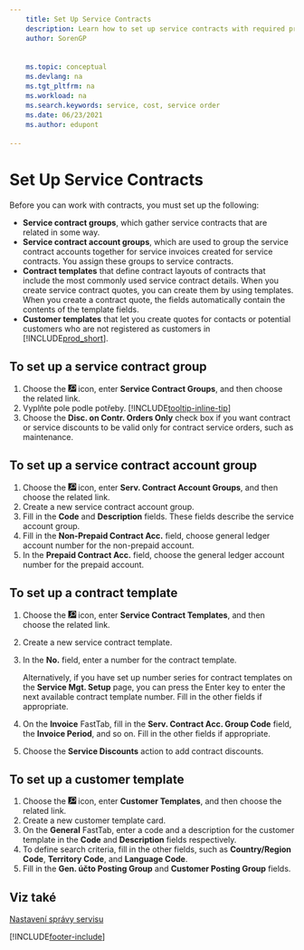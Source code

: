 ```yaml
---
    title: Set Up Service Contracts
    description: Learn how to set up service contracts with required prerequisites including service contract groups, contract templates and customer templates.
    author: SorenGP


    ms.topic: conceptual
    ms.devlang: na
    ms.tgt_pltfrm: na
    ms.workload: na
    ms.search.keywords: service, cost, service order
    ms.date: 06/23/2021
    ms.author: edupont

---
```


# Set Up Service Contracts
Before you can work with contracts, you must set up the following:

* **Service contract groups**, which gather service contracts that are related in some way.
* **Service contract account groups**, which are used to group the service contract accounts together for service invoices created for service contracts. You assign these groups to service contracts.
* **Contract templates** that define contract layouts of contracts that include the most commonly used service contract details. When you create service contract quotes, you can create them by using templates. When you create a contract quote, the fields automatically contain the contents of the template fields.
* **Customer templates** that let you create quotes for contacts or potential customers who are not registered as customers in [!INCLUDE[prod_short](includes/prod_short.md)].

## To set up a service contract group
1. Choose the ![Lightbulb that opens the Tell Me feature.](media/ui-search/search_small.png "Tell me what you want to do") icon, enter **Service Contract Groups**, and then choose the related link.
2. Vyplňte pole podle potřeby. [!INCLUDE[tooltip-inline-tip](includes/tooltip-inline-tip_md.md)]
3. Choose the **Disc. on Contr. Orders Only** check box if you want contract or service discounts to be valid only for contract service orders, such as maintenance.

## To set up a service contract account group
1. Choose the ![Lightbulb that opens the Tell Me feature.](media/ui-search/search_small.png "Tell me what you want to do") icon, enter **Serv. Contract Account Groups**, and then choose the related link.
2. Create a new service contract account group.
3. Fill in the **Code** and **Description** fields. These fields describe the service account group.
4. Fill in the **Non-Prepaid Contract Acc.** field, choose general ledger account number for the non-prepaid account.
5. In the **Prepaid Contract Acc.** field, choose the general ledger account number for the prepaid account.

## To set up a contract template
1. Choose the ![Lightbulb that opens the Tell Me feature.](media/ui-search/search_small.png "Tell me what you want to do") icon, enter **Service Contract Templates**, and then choose the related link.
2. Create a new service contract template.
3. In the **No.** field, enter a number for the contract template.

   Alternatively, if you have set up number series for contract templates on the **Service Mgt. Setup** page, you can press the Enter key to enter the next available contract template number. Fill in the other fields if appropriate.

4. On the **Invoice** FastTab, fill in the **Serv. Contract Acc. Group Code** field, the **Invoice Period**, and so on. Fill in the other fields if appropriate.
5. Choose the **Service Discounts** action to add contract discounts.

## To set up a customer template
1. Choose the ![Lightbulb that opens the Tell Me feature.](media/ui-search/search_small.png "Tell me what you want to do") icon, enter **Customer Templates**, and then choose the related link.
2. Create a new customer template card.
3. On the **General** FastTab, enter a code and a description for the customer template in the **Code** and **Description** fields respectively.
4. To define search criteria, fill in the other fields, such as **Country/Region Code**, **Territory Code**, and **Language Code**.
5. Fill in the **Gen. účto  Posting Group** and **Customer Posting Group** fields.

## Viz také
[Nastavení správy servisu](service-setup-service.md)

[!INCLUDE[footer-include](includes/footer-banner.md)]